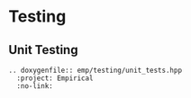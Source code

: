 # Testing

## Unit Testing

```{eval-rst}
.. doxygenfile:: emp/testing/unit_tests.hpp
  :project: Empirical
  :no-link:
```